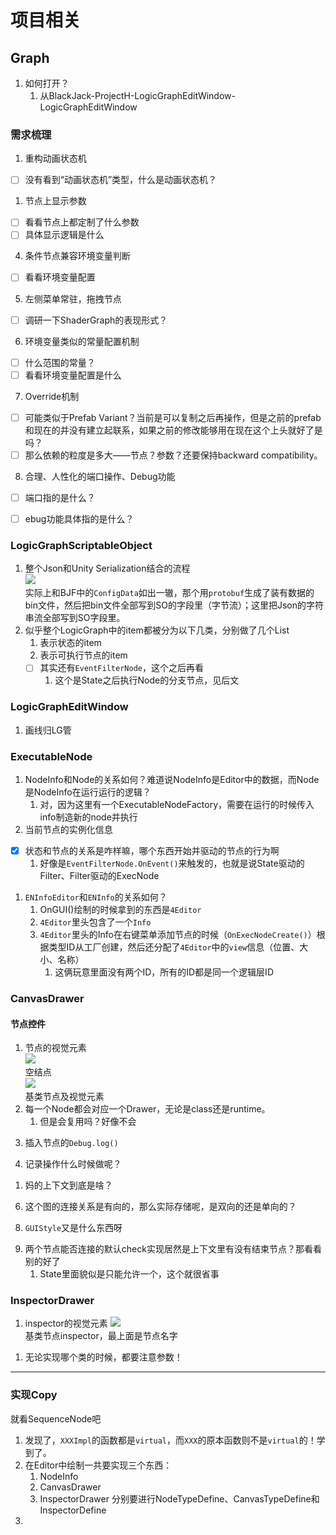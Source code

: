 # 项目相关

## Graph
1. 如何打开？
   1. 从BlackJack-ProjectH-LogicGraphEditWindow-LogicGraphEditWindow


### 需求梳理
1. 重构动画状态机
<!-- todo -->
   - [ ] 没有看到“动画状态机”类型，什么是动画状态机？
1. 节点上显示参数
<!-- todo -->
   - [ ] 看看节点上都定制了什么参数
   - [ ] 具体显示逻辑是什么
4. 条件节点兼容环境变量判断
<!-- todo -->
   - [ ] 看看环境变量配置
5. 左侧菜单常驻，拖拽节点
<!-- todo -->
   - [ ] 调研一下ShaderGraph的表现形式？
6. 环境变量类似的常量配置机制
<!-- todo -->
   - [ ] 什么范围的常量？
   - [ ] 看看环境变量配置是什么
7. Override机制
<!-- todo -->
   - [ ] 可能类似于Prefab Variant？当前是可以复制之后再操作，但是之前的prefab和现在的并没有建立起联系，如果之前的修改能够用在现在这个上头就好了是吗？
   - [ ] 那么依赖的粒度是多大——节点？参数？还要保持backward compatibility。
8. 合理、人性化的端口操作、Debug功能
<!-- todo -->
   - [ ] 端口指的是什么？
   - [ ] ebug功能具体指的是什么？

 
   
### LogicGraphScriptableObject
1. 整个Json和Unity Serialization结合的流程  
   ![](/pic/GraphSerialization.svg)  
   实际上和BJF中的`ConfigData`如出一辙，那个用`protobuf`生成了装有数据的bin文件，然后把bin文件全部写到SO的字段里（字节流）；这里把Json的字符串流全部写到SO字段里。
2. 似乎整个LogicGraph中的item都被分为以下几类，分别做了几个List
   1. 表示状态的item
   2. 表示可执行节点的item
   <!-- todo -->
   - [ ] 其实还有`EventFilterNode`，这个之后再看
      1. 这个是State之后执行Node的分支节点，见后文

### LogicGraphEditWindow
1. 画线归LG管

### ExecutableNode
1. NodeInfo和Node的关系如何？难道说NodeInfo是Editor中的数据，而Node是NodeInfo在运行运行的逻辑？
   1. 对，因为这里有一个ExecutableNodeFactory，需要在运行的时候传入info制造新的node并执行
2. 当前节点的实例化信息
<!-- todo -->
- [x] 状态和节点的关系是咋样嘛，哪个东西开始并驱动的节点的行为啊
   1. 好像是`EventFilterNode.OnEvent()`来触发的，也就是说State驱动的Filter、Filter驱动的ExecNode
1. `ENInfoEditor`和`ENInfo`的关系如何？
   1. OnGUI()绘制的时候拿到的东西是`4Editor`
   2. `4Editor`里头包含了一个`Info`
   3. `4Editor`里头的Info在右键菜单添加节点的时候（`OnExecNodeCreate()`）根据类型ID从工厂创建，然后还分配了`4Editor`中的`view`信息（位置、大小、名称）
      1. 这俩玩意里面没有两个ID，所有的ID都是同一个逻辑层ID


### CanvasDrawer
#### 节点控件
1. 节点的视觉元素  
   ![](pic/EmptyExecNode.png)  
   空结点  
   ![](pic/BaseExecNode.png)  
   基类节点及视觉元素
2. 每一个Node都会对应一个Drawer，无论是class还是runtime。
   1. 但是会复用吗？好像不会
<!-- ? 插入节点时会有一个Debug.Log，这些Debug.log输出的格式以及时机是什么呢？ -->
3. 插入节点的`Debug.log()`
<!-- ? -->
4. 记录操作什么时候做呢？
<!-- ? -->
1. 妈的上下文到底是啥？
<!-- ? -->
6. 这个图的连接关系是有向的，那么实际存储呢，是双向的还是单向的？
<!-- ? -->
8. `GUIStyle`又是什么东西呀
<!-- ? -->
9. 两个节点能否连接的默认check实现居然是上下文里有没有结束节点？那看看别的好了
   1.  State里面貌似是只能允许一个，这个就很省事


### InspectorDrawer
1. inspector的视觉元素
   ![](pic/BaseNodeInspector.png)  
   基类节点inspector，最上面是节点名字
<!-- ! -->
1. 无论实现哪个类的时候，都要注意参数！ 
  


------------------
### 实现Copy
<!-- #### Copy一个ExecutableNode和对应的drawer -->
就看SequenceNode吧
1. 发现了，`XXXImpl`的函数都是`virtual`，而`XXX`的原本函数则不是`virtual`的！学到了。
2. 在Editor中绘制一共要实现三个东西：
   1. NodeInfo  
   2. CanvasDrawer
   3. InspectorDrawer
   分别要进行NodeTypeDefine、CanvasTypeDefine和InspectorDefine
3. 